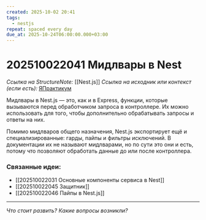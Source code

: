 ```yaml
---
created: 2025-10-02 20:41
tags:
  - nestjs
repeat: spaced every day
due_at: 2025-10-24T06:00:00.000+03:00
---
```

# 202510022041 Мидлвары в Nest

*Ссылка на StructureNote:* [[Nest.js]] 
*Ссылка на исходник или контекст (если есть):* [ЯПрактикум](https://practicum.yandex.ru/learn/backend-nodejs/courses/a4214ab0-2146-4152-b90e-651bf4c7ca5e/sprints/564244/topics/1df920a3-5c6a-4fcd-884c-0f66136c2b56/lessons/0fa76aa4-6dec-490f-9466-78a5fe72e7bd/)

Мидлвары в Nest.js — это, как и в Express, функции, которые вызываются перед обработчиком запроса в контроллере. Их можно использовать для того, чтобы дополнительно обрабатывать запросы и ответы на них.

Помимо мидлваров общего назначения, Nest.js экспортирует ещё и специализированные: гарды, пайпы и фильтры исключений. В документации их не называют мидлварами, но по сути это они и есть, потому что позволяют обработать данные до или после контроллера.

### Связанные идеи:

* [[202510022031 Основные компоненты сервиса в Nest]]
* [[202510022045 Защитник]]
* [[202510022046 Пайпы в Nest.js]]

---

*Что стоит развить? Какие вопросы возникли?*

